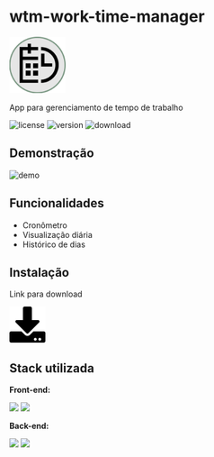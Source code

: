 # wtm-work-time-manager
<img src="logo wtm.png" height="100"/>

App para gerenciamento de tempo de trabalho

![license](https://img.shields.io/github/license/felipesdreis/wtm-work-time-manager?style=flat-square)
![version](https://img.shields.io/github/package-json/v/felipesdreis/wtm-work-time-manager?style=flat-square)
![download](https://img.shields.io/github/downloads/felipesdreis/wtm-work-time-manager/total?style=flat-square)

## Demonstração

![demo](imagens/demo.gif)

## Funcionalidades

- Cronômetro
- Visualização diária
- Histórico de dias

## Instalação

Link para download 

[![download](imagens/download.png)](https://github.com/felipesdreis/wtm-work-time-manager/releases)

## Stack utilizada

**Front-end:** 

<img src="https://cdn.jsdelivr.net/gh/devicons/devicon/icons/vuejs/vuejs-original-wordmark.svg" height="50" /> 
<img src="https://cdn.jsdelivr.net/gh/devicons/devicon/icons/bootstrap/bootstrap-original-wordmark.svg" height="50" />

**Back-end:** 

<img src="https://cdn.jsdelivr.net/gh/devicons/devicon/icons/nodejs/nodejs-original.svg" height="60" /> 
<img src="https://cdn.jsdelivr.net/gh/devicons/devicon/icons/electron/electron-original.svg" height="60" />


